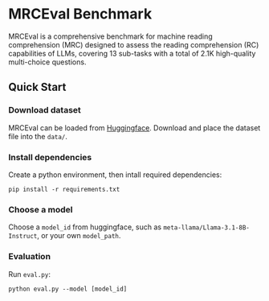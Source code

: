 # MRCEval Benchmark
MRCEval is a comprehensive benchmark for machine reading comprehension (MRC) designed to assess the reading comprehension (RC) capabilities of LLMs, covering 13 sub-tasks with a total of 2.1K high-quality multi-choice questions.


## Quick Start
### Download dataset
MRCEval can be loaded from [Huggingface](https://huggingface.co/datasets/THU-KEG/MRCEval). Download and place the dataset file into the `data/`.

### Install dependencies
Create a python environment, then intall required dependencies:
```
pip install -r requirements.txt
```


### Choose a model
Choose a `model_id` from huggingface, such as `meta-llama/Llama-3.1-8B-Instruct`, or your own `model_path`.




### Evaluation
Run `eval.py`:
```
python eval.py --model [model_id]
```
